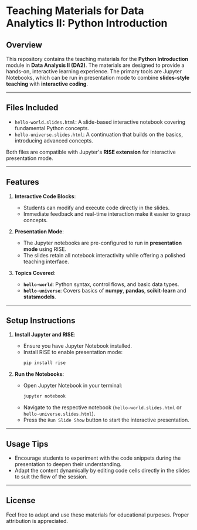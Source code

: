 # Teaching Materials for Data Analytics II: Python Introduction

## Overview
This repository contains the teaching materials for the **Python Introduction** module in **Data Analysis II (DA2)**. The materials are designed to provide a hands-on, interactive learning experience. The primary tools are Jupyter Notebooks, which can be run in presentation mode to combine **slides-style teaching** with **interactive coding**.

---

## Files Included
- `hello-world.slides.html`: A slide-based interactive notebook covering fundamental Python concepts.
- `hello-universe.slides.html`: A continuation that builds on the basics, introducing advanced concepts.

Both files are compatible with Jupyter's **RISE extension** for interactive presentation mode.

---

## Features
1. **Interactive Code Blocks**:
   - Students can modify and execute code directly in the slides.
   - Immediate feedback and real-time interaction make it easier to grasp concepts.

2. **Presentation Mode**:
   - The Jupyter notebooks are pre-configured to run in **presentation mode** using RISE.
   - The slides retain all notebook interactivity while offering a polished teaching interface.

3. **Topics Covered**:
   - **`hello-world`**: Python syntax, control flows, and basic data types.
   - **`hello-universe`**: Covers basics of **numpy**, **pandas**, **scikit-learn** and **statsmodels**.

---

## Setup Instructions
1. **Install Jupyter and RISE**:
   - Ensure you have Jupyter Notebook installed.
   - Install RISE to enable presentation mode:
     ```bash
     pip install rise
     ```

2. **Run the Notebooks**:
   - Open Jupyter Notebook in your terminal:
     ```bash
     jupyter notebook
     ```
   - Navigate to the respective notebook (`hello-world.slides.html` or `hello-universe.slides.html`).
   - Press the `Run Slide Show` button to start the interactive presentation.

---

## Usage Tips
- Encourage students to experiment with the code snippets during the presentation to deepen their understanding.
- Adapt the content dynamically by editing code cells directly in the slides to suit the flow of the session.

---

## License
Feel free to adapt and use these materials for educational purposes. Proper attribution is appreciated.

